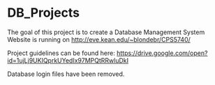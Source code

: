 # DB_Projects
The goal of this project is to create a Database Management System
Website is running on http://eve.kean.edu/~blondebr/CPS5740/

Project guidelines can be found here: https://drive.google.com/open?id=1ujLj9UKIQprkUYedIx97MPQtRRwluDkI

Database login files have been removed.
